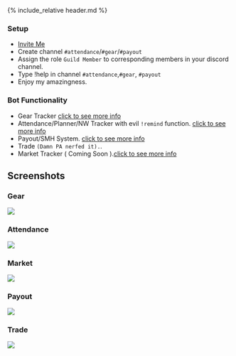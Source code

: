 {% include_relative header.md %}

### Setup

- [Invite Me](https://discordapp.com/oauth2/authorize?client_id=216126789406162945&scope=bot&permissions=268446784) 
- Create channel `#attendance`/`#gear`/`#payout`
- Assign the role `Guild Member` to corresponding members in your discord channel.
- Type !help in channel `#attendance`,`#gear`, `#payout`
- Enjoy my amazingness.

### Bot Functionality
- Gear Tracker [click to see more info](gear.html)
- Attendance/Planner/NW Tracker with evil `!remind` function. [click to see more info](attendance.html)
- Payout/SMH System. [click to see more info](payout.html)
- Trade `(Damn PA nerfed it).`.
- Market Tracker ( Coming Soon ).[click to see more info](market.html)

## Screenshots

<section class='flex col'>
<section markdown="1">

### Gear

<img src='https://cdn.discordapp.com/attachments/223778593711456256/740148153382076426/unknown.png' class='zoom'/>

</section>
<section markdown="1">

### Attendance

<img src='https://cdn.discordapp.com/attachments/223778593711456256/739841554373541928/unknown.png' />

</section>
</section>

<section class='flex col'>
<section markdown="1">

### Market

<img src='https://cdn.discordapp.com/attachments/223778593711456256/739844453921194075/unknown.png' class="zoom" />

</section>
<section markdown="1">

### Payout

<img src='https://cdn.discordapp.com/attachments/223778593711456256/740144615989968968/unknown.png' />

</section>
</section>

### Trade

<img src='https://cdn.discordapp.com/attachments/223778593711456256/740144711171309618/unknown.png' />
